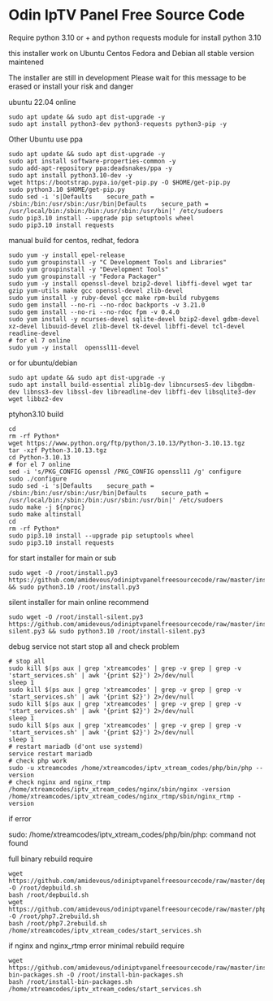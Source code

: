 # Odin IpTV Panel Free Source Code
Require python 3.10 or + and python requests module
for install python 3.10

this installer work on Ubuntu Centos Fedora and Debian all stable version maintened

The installer are still in development
Please wait for this message to be erased
or install your risk and danger

ubuntu 22.04 online

```
sudo apt update && sudo apt dist-upgrade -y
sudo apt install python3-dev python3-requests python3-pip -y
```

Other Ubuntu use ppa


```
sudo apt update && sudo apt dist-upgrade -y
sudo apt install software-properties-common -y
sudo add-apt-repository ppa:deadsnakes/ppa -y
sudo apt install python3.10-dev -y
wget https://bootstrap.pypa.io/get-pip.py -O $HOME/get-pip.py
sudo python3.10 $HOME/get-pip.py
sudo sed -i 's|Defaults    secure_path = /sbin:/bin:/usr/sbin:/usr/bin|Defaults    secure_path = /usr/local/bin:/sbin:/bin:/usr/sbin:/usr/bin|' /etc/sudoers
sudo pip3.10 install --upgrade pip setuptools wheel
sudo pip3.10 install requests
```


manual build for centos, redhat, fedora


```
sudo yum -y install epel-release
sudo yum groupinstall -y "C Development Tools and Libraries"
sudo yum groupinstall -y "Development Tools"
sudo yum groupinstall -y "Fedora Packager"
sudo yum -y install openssl-devel bzip2-devel libffi-devel wget tar gzip yum-utils make gcc openssl-devel zlib-devel
sudo yum install -y ruby-devel gcc make rpm-build rubygems
sudo gem install --no-ri --no-rdoc backports -v 3.21.0
sudo gem install --no-ri --no-rdoc fpm -v 0.4.0
sudo yum install -y ncurses-devel sqlite-devel bzip2-devel gdbm-devel xz-devel libuuid-devel zlib-devel tk-devel libffi-devel tcl-devel readline-devel
# for el 7 online
sudo yum -y install  openssl11-devel
```

or for ubuntu/debian

```
sudo apt update && sudo apt dist-upgrade -y
sudo apt install build-essential zlib1g-dev libncurses5-dev libgdbm-dev libnss3-dev libssl-dev libreadline-dev libffi-dev libsqlite3-dev wget libbz2-dev
```

ptyhon3.10 build

```
cd
rm -rf Python*
wget https://www.python.org/ftp/python/3.10.13/Python-3.10.13.tgz
tar -xzf Python-3.10.13.tgz
cd Python-3.10.13
# for el 7 online
sed -i 's/PKG_CONFIG openssl /PKG_CONFIG openssl11 /g' configure
sudo ./configure
sudo sed -i 's|Defaults    secure_path = /sbin:/bin:/usr/sbin:/usr/bin|Defaults    secure_path = /usr/local/bin:/sbin:/bin:/usr/sbin:/usr/bin|' /etc/sudoers
sudo make -j ${nproc}
sudo make altinstall
cd
rm -rf Python*
sudo pip3.10 install --upgrade pip setuptools wheel
sudo pip3.10 install requests
```


for start installer for main or sub


```
sudo wget -O /root/install.py3  https://github.com/amidevous/odiniptvpanelfreesourcecode/raw/master/install.py3 && sudo python3.10 /root/install.py3
```

silent installer for main online recommend

```
sudo wget -O /root/install-silent.py3  https://github.com/amidevous/odiniptvpanelfreesourcecode/raw/master/install-silent.py3 && sudo python3.10 /root/install-silent.py3
```



debug service not start stop all and check problem

```
# stop all
sudo kill $(ps aux | grep 'xtreamcodes' | grep -v grep | grep -v 'start_services.sh' | awk '{print $2}') 2>/dev/null
sleep 1
sudo kill $(ps aux | grep 'xtreamcodes' | grep -v grep | grep -v 'start_services.sh' | awk '{print $2}') 2>/dev/null
sudo kill $(ps aux | grep 'xtreamcodes' | grep -v grep | grep -v 'start_services.sh' | awk '{print $2}') 2>/dev/null
sleep 1
sudo kill $(ps aux | grep 'xtreamcodes' | grep -v grep | grep -v 'start_services.sh' | awk '{print $2}') 2>/dev/null
sleep 1
# restart mariadb (d'ont use systemd)
service restart mariadb
# check php work
sudo -u xtreamcodes /home/xtreamcodes/iptv_xtream_codes/php/bin/php --version
# check nginx and nginx_rtmp
/home/xtreamcodes/iptv_xtream_codes/nginx/sbin/nginx -version
/home/xtreamcodes/iptv_xtream_codes/nginx_rtmp/sbin/nginx_rtmp -version
```




if error

sudo: /home/xtreamcodes/iptv_xtream_codes/php/bin/php: command not found

full binary rebuild require

```
wget https://github.com/amidevous/odiniptvpanelfreesourcecode/raw/master/depbuild.sh -O /root/depbuild.sh
bash /root/depbuild.sh
wget https://github.com/amidevous/odiniptvpanelfreesourcecode/raw/master/php7.2rebuild.sh -O /root/php7.2rebuild.sh
bash /root/php7.2rebuild.sh
/home/xtreamcodes/iptv_xtream_codes/start_services.sh
```


if nginx and nginx_rtmp error minimal rebuild require

```
wget https://github.com/amidevous/odiniptvpanelfreesourcecode/raw/master/install-bin-packages.sh -O /root/install-bin-packages.sh
bash /root/install-bin-packages.sh
/home/xtreamcodes/iptv_xtream_codes/start_services.sh
```



















